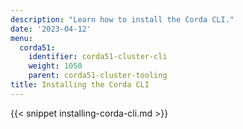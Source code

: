 ```yaml
---
description: "Learn how to install the Corda CLI."
date: '2023-04-12'
menu:
  corda51:
    identifier: corda51-cluster-cli
    weight: 1050
    parent: corda51-cluster-tooling
title: Installing the Corda CLI
---
```

{{< snippet installing-corda-cli.md >}}
